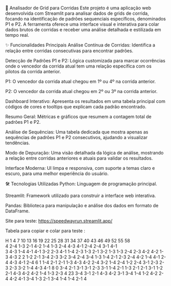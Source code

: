 🎯 Analisador de Grid para Corridas
Este projeto é uma aplicação web desenvolvida com Streamlit para analisar dados de grids de corrida, focando na identificação de padrões sequenciais específicos, denominados P1 e P2. A ferramenta oferece uma interface visual e interativa para colar dados brutos de corridas e receber uma análise detalhada e estilizada em tempo real.

✨ Funcionalidades Principais
Análise Contínua de Corridas: Identifica a relação entre corridas consecutivas para encontrar padrões.

Detecção de Padrões P1 e P2: Lógica customizada para marcar ocorrências onde o vencedor da corrida atual tem uma relação específica com os pilotos da corrida anterior.

P1: O vencedor da corrida atual chegou em 1º ou 4º na corrida anterior.

P2: O vencedor da corrida atual chegou em 2º ou 3º na corrida anterior.

Dashboard Interativo: Apresenta os resultados em uma tabela principal com códigos de cores e tooltips que explicam cada padrão encontrado.

Resumo Geral: Métricas e gráficos que resumem a contagem total de padrões P1 e P2.

Análise de Sequências: Uma tabela dedicada que mostra apenas as sequências de padrões P1 e P2 consecutivos, ajudando a visualizar tendências.

Modo de Depuração: Uma visão detalhada da lógica de análise, mostrando a relação entre corridas anteriores e atuais para validar os resultados.

Interface Moderna: UI limpa e responsiva, com suporte a temas claro e escuro, para uma melhor experiência do usuário.

🛠️ Tecnologias Utilizadas
Python: Linguagem de programação principal.

Streamlit: Framework utilizado para construir a interface web interativa.

Pandas: Biblioteca para manipulação e análise dos dados em formato de DataFrame.


Site para teste: https://speedwayrun.streamlit.app/

Tabela para copiar e colar para teste :

H	1	4	7	10	13	16	19	22	25	28	31	34	37	40	43	46	49	52	55	58	
4	2-4	1-3	2-1	4-2	1-4	1-3	2-4	4-3	4-1	2-4	2-4	3-1	4-1								
3	4-3	1-4	4-1	4-1	3-2	2-3	4-1	1-4	2-3	1-3	2-1	3-2	1-3	1-3	2-4	2-3	4-2	4-2	1-3	4-3	2
2	1-2	2-1	3-4	2-3	3-2	3-4	2-4	3-4	1-3	1-4	2-1	2-3	2-4	4-2	1-4	4-1	2-4	4-3	4-1	2-4	6
1	1-4	2-1	2-1	1-3	4-3	4-2	2-4	3-2	1-4	2-4	1-2	2-4	3-1	2-3	2-3	2-3	3-2	1-4	4-3	4-1	8
0	3-4	2-1	3-1	3-1	2-3	3-1	1-4	2-1	1-3	2-1	2-1	3-1	1-2	2-1	4-3	4-2	4-2	1-4	1-3	2-3	4
23	3-4	3-1	2-1	4-3	4-2	3-1	3-4	1-4	1-2	4-2	2-4	4-2	4-1	3-4	1-3	2-1	3-4	1-4	1-4	2-1	4
